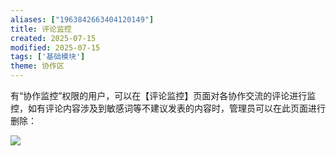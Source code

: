```yaml
---
aliases: ["1963842663404120149"]
title: 评论监控
created: 2025-07-15
modified: 2025-07-15
tags: ['基础模块']
theme: 协作区
---
```


有“协作监控”权限的用户，可以在【评论监控】页面对各协作交流的评论进行监控，如有评论内容涉及到敏感词等不建议发表的内容时，管理员可以在此页面进行删除：

![](https://myhelpdoc.oss-cn-heyuan.aliyuncs.com/mdimages/bb315a454b769172ca1ff5b34cf09d07.jpg)